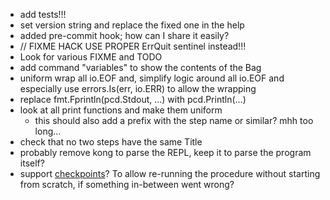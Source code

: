 - add tests!!!
- set version string and replace the fixed one in the help
- added pre-commit hook; how can I share it easily?
- // FIXME HACK USE PROPER ErrQuit sentinel instead!!!
- Look for various FIXME and TODO
- add command "variables" to show the contents of the Bag
- uniform wrap all io.EOF and, simplify logic around all io.EOF and especially use errors.Is(err, io.ERR) to allow the wrapping
- replace fmt.Fprintln(pcd.Stdout, ...) with pcd.Println(...)
- look at all print functions and make them uniform
  - this should also add a prefix with the step name or similar? mhh too long... 
- check that no two steps have the same Title
- probably remove kong to parse the REPL, keep it to parse the program itself?
- support [checkpoints](https://en.wikipedia.org/wiki/Application_checkpointing)? To allow re-running the procedure without starting from scratch, if something in-between went wrong?
